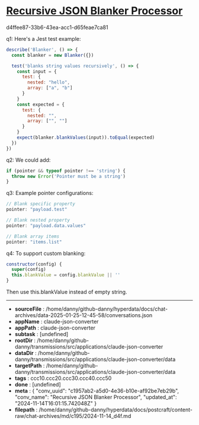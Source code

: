 # [Recursive JSON Blanker Processor](https://claude.ai/chat/c1957ab2-a5d0-4e36-b10e-af92be7eb29b)

d4ffee87-33b6-43ea-acc1-d65feae7ca81

 q1: Here's a Jest test example:

```javascript
describe('Blanker', () => {
  const blanker = new Blanker({})

  test('blanks string values recursively', () => {
    const input = {
      test: {
        nested: "hello",
        array: ["a", "b"]
      }
    }
    const expected = {
      test: {
        nested: "",
        array: ["", ""] 
      }
    }
    expect(blanker.blankValues(input)).toEqual(expected)
  })
})
```

q2: We could add:
```javascript
if (pointer && typeof pointer !== 'string') {
  throw new Error('Pointer must be a string') 
}
```

q3: Example pointer configurations:
```javascript
// Blank specific property
pointer: "payload.test"

// Blank nested property  
pointer: "payload.data.values"

// Blank array items
pointer: "items.list"
```

q4: To support custom blanking:
```javascript
constructor(config) {
  super(config)
  this.blankValue = config.blankValue || ''
}
```

Then use this.blankValue instead of empty string.

---

* **sourceFile** : /home/danny/github-danny/hyperdata/docs/chat-archives/data-2025-01-25-12-45-58/conversations.json
* **appName** : claude-json-converter
* **appPath** : claude-json-converter
* **subtask** : [undefined]
* **rootDir** : /home/danny/github-danny/transmissions/src/applications/claude-json-converter
* **dataDir** : /home/danny/github-danny/transmissions/src/applications/claude-json-converter/data
* **targetPath** : /home/danny/github-danny/transmissions/src/applications/claude-json-converter/data
* **tags** : ccc10.ccc20.ccc30.ccc40.ccc50
* **done** : [undefined]
* **meta** : {
  "conv_uuid": "c1957ab2-a5d0-4e36-b10e-af92be7eb29b",
  "conv_name": "Recursive JSON Blanker Processor",
  "updated_at": "2024-11-14T16:01:15.742048Z"
}
* **filepath** : /home/danny/github-danny/hyperdata/docs/postcraft/content-raw/chat-archives/md/c195/2024-11-14_d4f.md